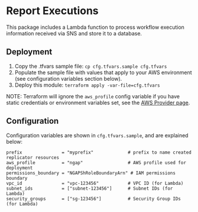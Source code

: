 # Report Executions

This package includes a Lambda function to process workflow execution information received via SNS and store it to a database.

## Deployment

1. Copy the .tfvars sample file: `cp cfg.tfvars.sample cfg.tfvars`
2. Populate the sample file with values that apply to your AWS environment (see configuration variables section below).
3. Deploy this module: `terraform apply -var-file=cfg.tfvars`

NOTE: Terraform will ignore the `aws_profile` config variable if you have static credentials or environment variables set, see the [AWS Provider page](https://www.terraform.io/docs/providers/aws/index.html#authentication).

## Configuration

Configuration variables are shown in `cfg.tfvars.sample`, and are explained below:

```text
prefix               = "myprefix"             # prefix to name created replicator resources
aws_profile          = "ngap"                 # AWS profile used for deployment
permissions_boundary = "NGAPShRoleBoundaryArn" # IAM permissions boundary
vpc_id               = "vpc-123456"           # VPC ID (for Lambda)
subnet_ids           = ["subnet-123456"]      # Subnet IDs (for Lambda)
security_groups      = ["sg-123456"]          # Security Group IDs (for Lambda)
```
